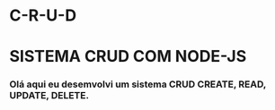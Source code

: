 # C-R-U-D

<h1>SISTEMA CRUD COM NODE-JS</h1>
<h3>Olá aqui eu desemvolvi um sistema CRUD CREATE, READ, UPDATE, DELETE.</h3>
